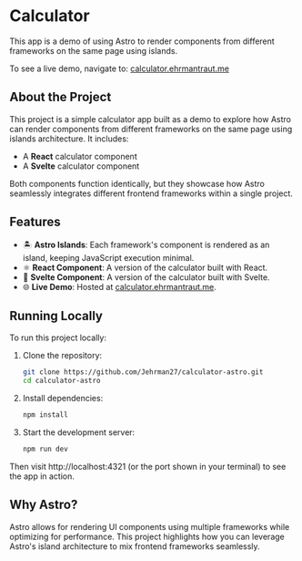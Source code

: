 # Calculator

This app is a demo of using Astro to render components from different frameworks on the same page using islands.

To see a live demo, navigate to: [calculator.ehrmantraut.me](https://calculator.ehrmantraut.me)

## About the Project

This project is a simple calculator app built as a demo to explore how Astro can render components from different frameworks on the same page using islands architecture. It includes:

- A **React** calculator component
- A **Svelte** calculator component

Both components function identically, but they showcase how Astro seamlessly integrates different frontend frameworks within a single project.

## Features

- 🏝️ **Astro Islands**: Each framework's component is rendered as an island, keeping JavaScript execution minimal.
- ⚛️ **React Component**: A version of the calculator built with React.
- 🧡 **Svelte Component**: A version of the calculator built with Svelte.
- 🌐 **Live Demo**: Hosted at [calculator.ehrmantraut.me](https://calculator.ehrmantraut.me).

## Running Locally

To run this project locally:

1. Clone the repository:
   ```sh
   git clone https://github.com/Jehrman27/calculator-astro.git
   cd calculator-astro
   ```

2. Install dependencies:
   ```sh
   npm install
   ```

3. Start the development server:
   ```sh
   npm run dev
   ```

Then visit http://localhost:4321 (or the port shown in your terminal) to see the app in action.

## Why Astro?
Astro allows for rendering UI components using multiple frameworks while optimizing for performance. This project highlights how you can leverage Astro's island architecture to mix frontend frameworks seamlessly.
